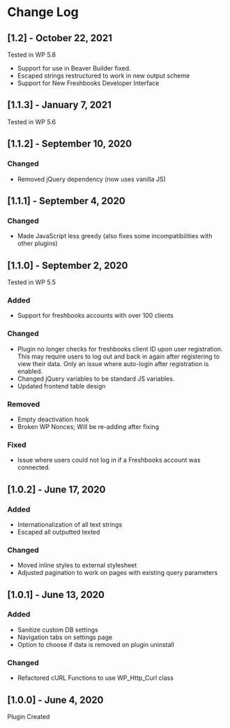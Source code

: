 # Change Log

## [1.2] - October 22, 2021
Tested in WP 5.8
- Support for use in Beaver Builder fixed.
- Escaped strings restructured to work in new output scheme
- Support for New Freshbooks Developer Interface

## [1.1.3] - January 7, 2021
Tested in WP 5.6

## [1.1.2] - September 10, 2020
### Changed
- Removed jQuery dependency (now uses vanilla JS)

## [1.1.1] - September 4, 2020
### Changed
- Made JavaScript less greedy (also fixes some incompatibilities with other plugins)

## [1.1.0] - September 2, 2020
Tested in WP 5.5

### Added
- Support for freshbooks accounts with over 100 clients

### Changed
- Plugin no longer checks for freshbooks client ID upon user registration. This may require users to log out and back in again after registering to view their data. Only an issue where auto-login after registration is enabled.
- Changed jQuery variables to be standard JS variables.
- Updated frontend table design

### Removed
- Empty deactivation hook
- Broken WP Nonces; Will be re-adding after fixing

### Fixed
- Issue where users could not log in if a Freshbooks account was connected.

## [1.0.2] - June 17, 2020
### Added
- Internationalization of all text strings
- Escaped all outputted texted

### Changed
- Moved inline styles to external stylesheet
- Adjusted pagination to work on pages with existing query parameters

## [1.0.1] - June 13, 2020
### Added
- Sanitize custom DB settings
- Navigation tabs on settings page
- Option to choose if data is removed on plugin uninstall

### Changed
- Refactored cURL Functions to use WP_Http_Curl class

## [1.0.0] - June 4, 2020
Plugin Created